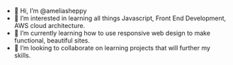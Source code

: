- 👋 Hi, I’m @ameliasheppy
- 👀 I’m interested in learning all things Javascript, Front End Development, AWS cloud architecture.
- 🌱 I’m currently learning how to use responsive web design to make functional, beautiful sites. 
- 💞️ I’m looking to collaborate on learning projects that will further my skills.

<!---
ameliasheppy/ameliasheppy is a ✨ special ✨ repository because its `README.md` (this file) appears on your GitHub profile.
You can click the Preview link to take a look at your changes.
--->
